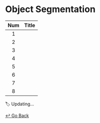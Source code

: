 # Object Segmentation

| Num  | Title |
| :--: | :---: |
|  1   |       |
|  2   |       |
|  3   |       |
|  4   |       |
|  5   |       |
|  6   |       |
|  7   |       |
|  8   |       |

:label: Updating...



[↩️ Go Back](https://github.com/lisy0123/Boostcamp_AI_Tech)

